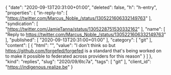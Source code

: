 {
  "date": "2020-09-13T20:31:00+01:00",
  "deleted": false,
  "h": "h-entry",
  "properties": {
    "in-reply-to": [
      "https://twitter.com/Marcus_Noble_/status/1305221606332149763"
    ],
    "syndication": [
      "https://twitter.com/JamieTanna/status/1305228751530332162"
    ],
    "name": [
      "Reply to https://twitter.com/Marcus_Noble_/status/1305221606332149763"
    ],
    "published": [
      "2020-09-13T20:31:00+01:00"
    ],
    "category": [
      "git"
    ],
    "content": [
      {
        "html": "",
        "value": "I don't think so but https://github.com/forgefed/forgefed is a standard that's being worked on to make it possible to federated across providers for this reason"
      }
    ]
  },
  "kind": "replies",
  "slug": "2020/09/6tc7a",
  "tags": [
    "git"
  ],
  "client_id": "https://indigenous.realize.be"
}
